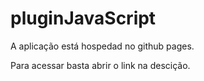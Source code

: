 # pluginJavaScript

A aplicação está hospedad no github pages.

Para acessar basta abrir o link na descição.
